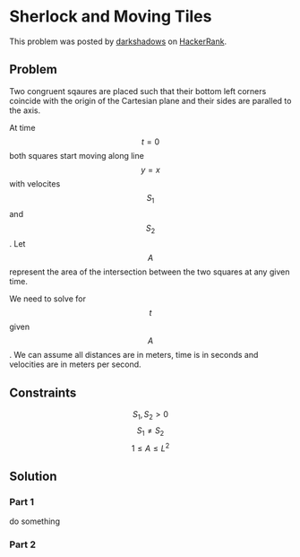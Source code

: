# Sherlock and Moving Tiles

This problem was posted by [darkshadows][author] on [HackerRank][source].

## Problem
Two congruent sqaures are placed such that their bottom left corners coincide with the origin of the Cartesian plane and their sides are paralled to the axis.

At time $$t=0$$ both squares start moving along line $$y=x$$ with velocites $$S_1$$ and $$S_2$$. Let $$A$$ represent the area of the intersection between the two squares at any given time.

We need to solve for $$t$$ given $$A$$. We can assume all distances are in meters, time is in seconds and velocities are in meters per second.

## Constraints
$$S_1,S_2>0$$
$${S_1}\neq{S_2}$$
$${1}\leq{A}\leq{L^2}$$

## Solution
### Part 1
do something
### Part 2

[source]: https://www.hackerrank.com/challenges/sherlock-and-moving-tiles
[author]: https://www.hackerrank.com/darkshadows